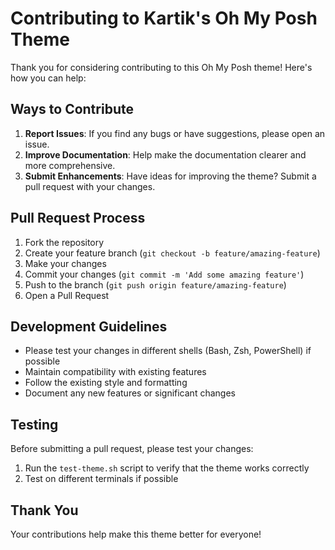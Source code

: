 # Contributing to Kartik's Oh My Posh Theme

Thank you for considering contributing to this Oh My Posh theme! Here's how you can help:

## Ways to Contribute

1. **Report Issues**: If you find any bugs or have suggestions, please open an issue.
2. **Improve Documentation**: Help make the documentation clearer and more comprehensive.
3. **Submit Enhancements**: Have ideas for improving the theme? Submit a pull request with your changes.

## Pull Request Process

1. Fork the repository
2. Create your feature branch (`git checkout -b feature/amazing-feature`)
3. Make your changes
4. Commit your changes (`git commit -m 'Add some amazing feature'`)
5. Push to the branch (`git push origin feature/amazing-feature`)
6. Open a Pull Request

## Development Guidelines

- Please test your changes in different shells (Bash, Zsh, PowerShell) if possible
- Maintain compatibility with existing features
- Follow the existing style and formatting
- Document any new features or significant changes

## Testing

Before submitting a pull request, please test your changes:

1. Run the `test-theme.sh` script to verify that the theme works correctly
2. Test on different terminals if possible

## Thank You

Your contributions help make this theme better for everyone! 
